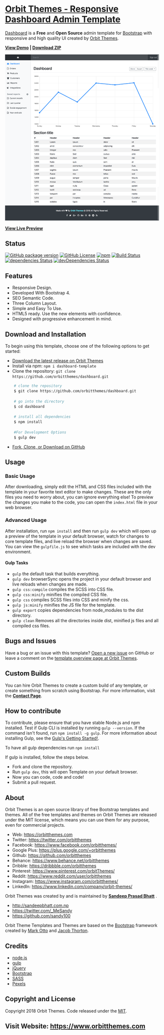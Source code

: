 # [Orbit Themes - Responsive Dashboard Admin Template](https://orbitthemes.com/preview/dashboard/)

[Dashboard](https://orbitthemes.com/downloads/dashboard/) is a **Free** and **Open Source** admin template for [Bootstrap](https://getbootstrap.com/) with responsive and high quality UI created by [Orbit Themes](https://orbitthemes.com/).


<strong><a href="https://orbitthemes.com/preview/dashboard/">View Demo</a> | <a href="https://github.com/orbitthemes/dashboard/archive/master.zip">Download ZIP</a></strong>

[![Dashboard Admin Template Preview](https://raw.githubusercontent.com/orbitthemes/Orbit-Themes/master/assets/dashboard.png)](https://orbitthemes.com/preview/dashboard/)


**[View Live Preview](https://orbitthemes.com/preview/dashboard/)**

## Status
[![GitHub package version](https://img.shields.io/github/package-json/v/badges/shields.svg)](https://github.com/orbitthemes/dashboard)
[![GitHub License](https://img.shields.io/badge/license-MIT-blue.svg)](https://raw.githubusercontent.com/orbitthemes/dashboard/master/LICENSE)
[![npm](https://img.shields.io/npm/v/npm.svg)](https://www.npmjs.com/package/dashboard-template)
[![Build Status](https://travis-ci.org/orbitthemes/dashboard.svg?branch=master)](https://travis-ci.org/orbitthemes/dashboard)
[![dependencies Status](https://david-dm.org/orbitthemes/dashboard/status.svg)](https://david-dm.org/orbitthemes/dashboard)
[![devDependencies Status](https://david-dm.org/orbitthemes/dashboard/dev-status.svg)](https://david-dm.org/orbitthemes/dashboard?type=dev)

## Features

- Responsive Design.
- Developed With Bootstrap 4.
- SEO Semantic Code.
- Three Column Layout.
- Simple and Easy To Use.
- HTML5 ready. Use the new elements with confidence.
- Designed with progressive enhancement in mind.

## Download and Installation

To begin using this template, choose one of the following options to get started:
* [Download the latest release on Orbit Themes](https://orbitthemes.com/downloads/dashboard/)
* Install via npm: `npm i dashboard-template`
* Clone the repository: `git clone https://github.com/orbitthemes/dashboard.git`
```sh
    # clone the repository
    $ git clone https://github.com/orbitthemes/dashboard.git

    # go into the directory
    $ cd dashboard

    # install all dependencies
    $ npm install

    #For Development Options
    $ gulp dev
```

* [Fork, Clone, or Download on GitHub](https://github.com/orbitthemes/dashboard)

## Usage


### Basic Usage

After downloading, simply edit the HTML and CSS files included with the template in your favorite text editor to make changes. These are the only files you need to worry about, you can ignore everything else! To preview the changes you make to the code, you can open the `index.html` file in your web browser.

### Advanced Usage

After installation, run `npm install` and then run `gulp dev` which will open up a preview of the template in your default browser, watch for changes to core template files, and live reload the browser when changes are saved. You can view the `gulpfile.js` to see which tasks are included with the dev environment.

#### Gulp Tasks

- `gulp` the default task that builds everything.
- `gulp dev` browserSync opens the project in your default browser and live reloads when changes are made.
- `gulp css:compile` compiles the SCSS into CSS file.
- `gulp css:minify` minifies the compiled CSS file.
- `gulp css` compiles SCSS files into CSS and minify the css.
- `gulp js:minify` minifies the JS file for the template.
- `gulp export` copies dependencies from node_modules to the dist directory.
- `gulp clean` Removes all the directories inside dist, minified js files and all compiled css files.

## Bugs and Issues

Have a bug or an issue with this template? [Open a new issue](https://github.com/orbitthemes/dashboard/issues) on GitHub or leave a comment on the [template overview page at Orbit Themes](https://orbitthemes.com/downloads/dashboard/).

## Custom Builds

You can hire Orbit Themes to create a custom build of any template, or create something from scratch using Bootstrap. For more information, visit the **[Contact Page](https://orbitthemes.com/contact/)**.

<!-- ## Other Templates -->
<!-- List Other Templates Of Orbit Themes -->

<!-- ## Useful Links -->
<!-- OrbitThemes Blog Post Links Related To the Template. -->

## How to contribute

To contribute, please ensure that you have stable Node.js and npm installed.
Test if Gulp CLI is installed by running `gulp --version`. If the command isn't found, run `npm install -g gulp`. For more information about installing Gulp, see the [Gulp's Getting Started!](https://gulpjs.org/getting-started).

To have all gulp dependencies run `npm install`

If gulp is installed, follow the steps below.

* Fork and clone the repository.
* Run `gulp dev`, this will open Template on your default browser.
* Now you can code, code and code!
* Submit a pull request.

## About

Orbit Themes is an open source library of free Bootstrap templates and themes. All of the free templates and themes on Orbit Themes are released under the MIT license, which means you can use them for any purpose, even for commercial projects.

* Web: https://orbitthemes.com
* Twitter: https://twitter.com/orbitthemes
* Facebook: https://www.facebook.com/orbitthemes/
* Google Plus: https://plus.google.com/+orbitthemes
* Github: https://github.com/orbitthemes
* Behance: https://www.behance.net/orbitthemes
* Dribble: https://dribbble.com/orbitthemes
* Pinterest: https://www.pinterest.com/orbitThemes/
* Reddit: https://www.reddit.com/user/orbitthemes
* Instagram: https://www.instagram.com/orbitthemes/
* LinkedIn: https://www.linkedin.com/company/orbit-themes/

Orbit Themes was created by and is maintained by **[Sandeep Prasad Bhatt](http://sandeepbhatt.com.np/)** .

* http://sandeepbhatt.com.np
* https://twitter.com/_MeSandy
* https://github.com/sandy100

Orbit Theme Templates and Themes are based on the [Bootstrap](http://getbootstrap.com/) framework created by [Mark Otto](https://twitter.com/mdo) and [Jacob Thorton](https://twitter.com/fat).


## Credits

* [node.js](http://nodejs.org/)
* [gulp](http://gulpjs.com/)
* [jQuery](http://jquery.com/)
* [Bootstrap](http://getbootstrap.com/)
* [SASS](https://sass-lang.com/)
* [Pexels](https://www.pexels.com/)

## Copyright and License

Copyright 2018 Orbit Themes. Code released under the [MIT](https://raw.githubusercontent.com/orbitthemes/dashboard/master/LICENSE).

## Visit Website: https://www.orbitthemes.com
